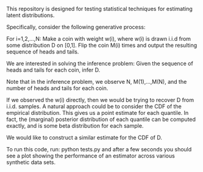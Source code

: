 This repository is designed for testing statistical techniques for estimating latent distributions.

Specifically, consider the following generative process:

For i=1,2,...,N:
   Make a coin with weight w(i), where w(i) is drawn i.i.d from some distribution D on [0,1].
   Flip the coin M(i) times and output the resulting sequence of heads and tails.

We are interested in solving the inference problem:
   Given the sequence of heads and tails for each coin, infer D.

Note that in the inference problem, we observe N, M(1),...,M(N), and the number of heads and tails for each coin.

If we observed the w(i) directly, then we would be trying to recover D from i.i.d. samples.  A natural approach could be to consider the CDF of the empirical distribution.  This gives us a point estimate for each quantile.  In fact, the (marginal) posterior distribution of each quantile can be computed exactly, and is some beta distribution for each sample.

We would like to construct a similar estimate for the CDF of D.

To run this code, run:
	python tests.py
and after a few seconds you should see a plot showing the performance of an estimator across various synthetic data sets.




